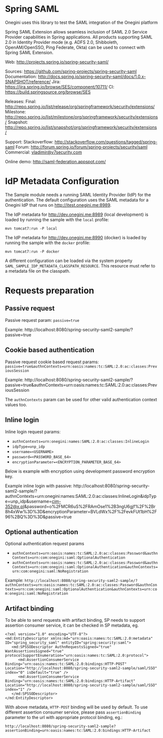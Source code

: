 Spring SAML
====================

Onegini uses this library to test the SAML integration of the Onegini platform

Spring SAML Extension allows seamless inclusion of SAML 2.0 Service Provider capabilities in Spring applications. All products supporting SAML 2.0 in Identity Provider mode (e.g. ADFS 2.0, Shibboleth, OpenAM/OpenSSO, Ping Federate, Okta) can be used to connect with Spring SAML Extension.

Web:
http://projects.spring.io/spring-security-saml/

Sources: https://github.com/spring-projects/spring-security-saml
Documentation: http://docs.spring.io/spring-security-saml/docs/1.0.x-SNAPSHOT/reference/
Jira: https://jira.spring.io/browse/SES/component/10711/
CI: https://build.springsource.org/browse/SES

Releases:
Final: http://repo.spring.io/list/release/org/springframework/security/extensions/
Milestone: http://repo.spring.io/list/milestone/org/springframework/security/extensions/
Snapshot: http://repo.spring.io/list/snapshot/org/springframework/security/extensions/

Support:
Stackoverflow: http://stackoverflow.com/questions/tagged/spring-saml
Forum: http://forum.spring.io/forum/spring-projects/security/saml
Commercial: vladimir@v7security.com

Online demo: http://saml-federation.appspot.com/


IdP Metadata Configuration
==========================

The Sample module needs a running SAML Identity Provider (IdP) for the authentication. The default configuration uses the SAML metadata for a Onegini IdP that 
runs on http://itest.onegini.me:8989. 

The IdP metadata for http://dev.onegini.me:8989 (local development) is loaded by running the sample with the `local` profile:

    mvn tomcat7:run -P local

The IdP metadata for http://dev.onegini.me:8990 (docker) is loaded by running the sample with the `docker` profile:

    mvn tomcat7:run -P docker

A different configuration can be loaded via the system property `SAML_SAMPLE_IDP_METADATA_CLASSPATH_RESOURCE`. This resource must refer to a metadata file on 
the classpath.


Requests preparation
====================

Passive request
---------------

Passive request param: `passive=true`

Example: http://localhost:8080/spring-security-saml2-sample/?passive=true

Cookie based authentication
---------------------------

Passive request cookie based request params: `passive=true&authnContexts=urn:oasis:names:tc:SAML:2.0:ac:classes:PreviousSession`

Example: http://localhost:8080/spring-security-saml2-sample/?passive=true&authnContexts=urn:oasis:names:tc:SAML:2.0:ac:classes:PreviousSession

The `authnContexts` param can be used for other valid authentication context values too.

Inline login
------------

Inline login request params: 

 * `authnContexts=urn:onegini:names:SAML:2.0:ac:classes:InlineLogin`
 * `idpType=unp_idp`
 * `username=<USERNAME>`
 * `password=<PASSWORD_BASE_64>`
 * `encryptionParameter=<ENCRYPTION_PARAMETER_BASE_64>`

Below is example with encryption using development password encryption key.

Example inline login with passive: http://localhost:8080/spring-security-saml2-sample/?authnContexts=urn:onegini:names:SAML:2.0:ac:classes:InlineLogin&idpType=unp_idp&username=cim-352@x.pl&password=o%2FMCR6uS%2FRAmOse1%2B3ngU6gjf%2F%2Br8h4xWw%3D%3D&encryptionParameter=BVLdWx%2F%2FevkFUt1bH%2F96%2BQ%3D%3D&passive=true

Optional authentication
-----------------------

Optional authentication request params

* `authnContexts=urn:oasis:names:tc:SAML:2.0:ac:classes:Password&authnContexts=urn:com:onegini:saml:OptionalAuthentication` 
* `authnContexts=urn:oasis:names:tc:SAML:2.0:ac:classes:Password&authnContexts=urn:com:onegini:saml:OptionalAuthentication&authnContexts=urn:com:onegini:saml:NoRegistration`
 
Example:
 `http://localhost:8080/spring-security-saml2-sample/?authnContexts=urn:oasis:names:tc:SAML:2.0:ac:classes:Password&authnContexts=urn:com:onegini:saml:OptionalAuthentication&authnContexts=urn:com:onegini:saml:NoRegistration`


Artifact binding
-----------------------

To be able to send requests with artifact binding, SP needs to support assertion consumer service, it can be checked in SP metadata, eg.
```
<?xml version="1.0" encoding="UTF-8"?>
<md:EntityDescriptor xmlns:md="urn:oasis:names:tc:SAML:2.0:metadata" ID="spring_security_saml" entityID="spring:security:saml">
   <md:SPSSODescriptor AuthnRequestsSigned="true" WantAssertionsSigned="true" protocolSupportEnumeration="urn:oasis:names:tc:SAML:2.0:protocol">
      <md:AssertionConsumerService Binding="urn:oasis:names:tc:SAML:2.0:bindings:HTTP-POST" Location="http://localhost:8080/spring-security-saml2-sample/saml/SSO" index="0" isDefault="true" />
      <md:AssertionConsumerService Binding="urn:oasis:names:tc:SAML:2.0:bindings:HTTP-Artifact" Location="http://localhost:8080/spring-security-saml2-sample/saml/SSO" index="1" />
   </md:SPSSODescriptor>
</md:EntityDescriptor>

```

With above metadata, `HTTP-POST` binding will be used by default. To use different assertion consumer service, please pass `assertionBinding` parameter to the url with appropriate protocol binding, eg.:

`http://localhost:8080/spring-security-saml2-sample?assertionBinding=urn:oasis:names:tc:SAML:2.0:bindings:HTTP-Artifact`